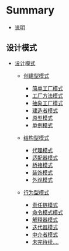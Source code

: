 # Summary

* [说明](README.md)

## 设计模式

* [设计模式](Design-Patterns/README.md)

  * [创建型模式]()
      * [简单工厂模式]()  
      * [工厂方法模式]()  
      * [抽象工厂模式](Design-Patterns/src/main/java/createdmodel/abstractfactorymode/README.MD)  
      * [建造者模式](Design-Patterns/src/main/java/createdmodel/bulidermode/README.MD)    
      * [原型模式](Design-Patterns/src/main/java/createdmodel/prototypemode/README.md)  
      * [单例模式](Design-Patterns/src/main/java/createdmodel/singletonmode/README.md)  
      
  * [结构型模式](Design-Patterns/src/main/java/structuredmodel/README.md)
      * [代理模式](Design-Patterns/src/main/java/structuredmodel/proxymode/README.md)  
      * [适配器模式](Design-Patterns/src/main/java/structuredmodel/adaptermode/README.md)  
      * [桥接模式](Design-Patterns/src/main/java/structuredmodel/bridgemode/README.md)  
      * [装饰模式](Design-Patterns/src/main/java/structuredmodel/decoratormode/README.md)    
      * [外观模式](Design-Patterns/src/main/java/structuredmodel/facademode/README.md)  
      
  * [行为型模式]()
      * [责任链模式]()  
      * [命令模式模式]()  
      * [解释器模式]()  
      * [迭代器模式]()    
      * [中介者模式]()  
      * [未完待续....]()  
      
